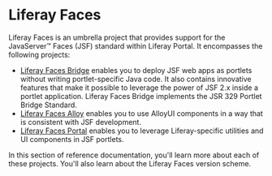 # Liferay Faces [](id=liferay-faces)

Liferay Faces is an umbrella project that provides support for the
JavaServer&#8482; Faces (JSF) standard within Liferay Portal. It encompasses the
following projects:

- [Liferay Faces Bridge](/develop/reference/-/knowledge_base/7-1/understanding-liferay-faces-bridge)
  enables you to deploy JSF web apps as portlets without writing
  portlet-specific Java code. It also contains innovative features that make it
  possible to leverage the power of JSF 2.x inside a portlet application.
  Liferay Faces Bridge implements the JSR 329 Portlet Bridge Standard. 
- [Liferay Faces Alloy](/develop/reference/-/knowledge_base/7-1/understanding-liferay-faces-alloy)
  enables you to use AlloyUI components in a way that is consistent with JSF
  development. 
- [Liferay Faces Portal](/develop/reference/-/knowledge_base/7-1/understanding-liferay-faces-portal)
  enables you to leverage Liferay-specific utilities and UI components in JSF
  portlets. 

In this section of reference documentation, you'll learn more about each of
these projects. You'll also learn about the Liferay Faces version scheme.